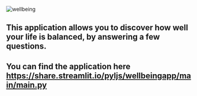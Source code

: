 ![wellbeing](https://files.schudio.com/littleport-east-cambs/images/Wellbeing.jpg)
## This application allows you to discover how well your life is balanced, by answering a few questions.</br>
## You can find the application here https://share.streamlit.io/pyljs/wellbeingapp/main/main.py
